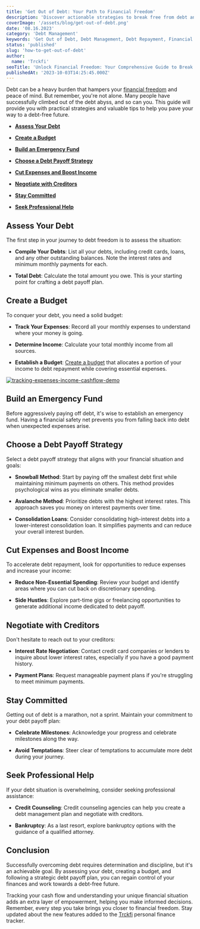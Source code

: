 ```yaml
---
title: 'Get Out of Debt: Your Path to Financial Freedom'
description: 'Discover actionable strategies to break free from debt and achieve financial freedom. Assess, budget, and implement effective payoff strategies for a brighter financial future.'
coverImage: '/assets/blog/get-out-of-debt.png'
date: '08.16.2023'
category: 'Debt Management'
keywords: 'Get Out of Debt, Debt Management, Debt Repayment, Financial Freedom, Budgeting, Emergency Fund, Debt Payoff Strategies, Credit Counseling, Debt Consolidation, Financial Discipline'
status: 'published'
slug: 'how-to-get-out-of-debt'
author:
  name: 'Trckfi'
seoTitle: 'Unlock Financial Freedom: Your Comprehensive Guide to Break Free from Debt'
publishedAt: '2023-10-03T14:25:45.000Z'
---
```


Debt can be a heavy burden that hampers your [financial freedom](/blog/achieve-financial-independence-guide-to-freedom) and peace of mind. But remember, you're not alone. Many people have successfully climbed out of the debt abyss, and so can you. This guide will provide you with practical strategies and valuable tips to help you pave your way to a debt-free future.

- [**Assess Your Debt**](#debt)

- [**Create a Budget**](#create-budget)

- [**Build an Emergency Fund**](#emergency-budget)

- [**Choose a Debt Payoff Strategy**](#payoff-strategy)

- [**Cut Expenses and Boost Income**](#cut-expenses)

- [**Negotiate with Creditors**](#negotiate-creditors)

- [**Stay Committed**](#stay-comitted)

- [**Seek Professional Help**](#seek-professional-help)

## Assess Your Debt

The first step in your journey to debt freedom is to assess the situation:

- **Compile Your Debts**: List all your debts, including credit cards, loans, and any other outstanding balances. Note the interest rates and minimum monthly payments for each.

- **Total Debt**: Calculate the total amount you owe. This is your starting point for crafting a debt payoff plan.

## Create a Budget

To conquer your debt, you need a solid budget:

- **Track Your Expenses**: Record all your monthly expenses to understand where your money is going.

- **Determine Income**: Calculate your total monthly income from all sources.

- **Establish a Budget**: [Create a budget](/blog/budgeting-made-easy) that allocates a portion of your income to debt repayment while covering essential expenses.

[![tracking-expenses-income-cashflow-demo](/images/home--11--MyMT.png)](/pricing)

## Build an Emergency Fund

Before aggressively paying off debt, it's wise to establish an emergency fund. Having a financial safety net prevents you from falling back into debt when unexpected expenses arise.

## Choose a Debt Payoff Strategy

Select a debt payoff strategy that aligns with your financial situation and goals:

- **Snowball Method**: Start by paying off the smallest debt first while maintaining minimum payments on others. This method provides psychological wins as you eliminate smaller debts.

- **Avalanche Method**: Prioritize debts with the highest interest rates. This approach saves you money on interest payments over time.

- **Consolidation Loans**: Consider consolidating high-interest debts into a lower-interest consolidation loan. It simplifies payments and can reduce your overall interest burden.

## Cut Expenses and Boost Income

To accelerate debt repayment, look for opportunities to reduce expenses and increase your income:

- **Reduce Non-Essential Spending**: Review your budget and identify areas where you can cut back on discretionary spending.

- **Side Hustles**: Explore part-time gigs or freelancing opportunities to generate additional income dedicated to debt payoff.

## Negotiate with Creditors

Don't hesitate to reach out to your creditors:

- **Interest Rate Negotiation**: Contact credit card companies or lenders to inquire about lower interest rates, especially if you have a good payment history.

- **Payment Plans**: Request manageable payment plans if you're struggling to meet minimum payments.

## Stay Committed

Getting out of debt is a marathon, not a sprint. Maintain your commitment to your debt payoff plan:

- **Celebrate Milestones**: Acknowledge your progress and celebrate milestones along the way.

- **Avoid Temptations**: Steer clear of temptations to accumulate more debt during your journey.

## Seek Professional Help

If your debt situation is overwhelming, consider seeking professional assistance:

- **Credit Counseling**: Credit counseling agencies can help you create a debt management plan and negotiate with creditors.

- **Bankruptcy**: As a last resort, explore bankruptcy options with the guidance of a qualified attorney.

## Conclusion

Successfully overcoming debt requires determination and discipline, but it's an achievable goal. By assessing your debt, creating a budget, and following a strategic debt payoff plan, you can regain control of your finances and work towards a debt-free future.

Tracking your cash flow and understanding your unique financial situation adds an extra layer of empowerment, helping you make informed decisions. Remember, every step you take brings you closer to financial freedom. Stay updated about the new features added to the [Trckfi](/pricing) personal finance tracker.

